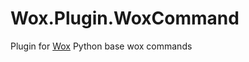 # Wox.Plugin.WoxCommand
Plugin for [Wox](https://github.com/Wox-launcher/Wox)
Python base wox commands
